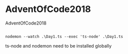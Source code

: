 # AdventOfCode2018
AdventOfCode2018

<code>
nodemon --watch .\Day1.ts --exec 'ts-node' .\Day1.ts
</code>

ts-node and nodemon need to be installed globally

